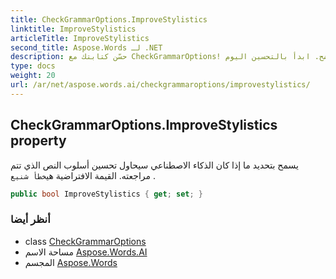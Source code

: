 ```yaml
---
title: CheckGrammarOptions.ImproveStylistics
linktitle: ImproveStylistics
articleTitle: ImproveStylistics
second_title: Aspose.Words لـ .NET
description: حسّن كتابتك مع CheckGrammarOptions! تتيح هذه الميزة للذكاء الاصطناعي تحسين أسلوب نصك لتواصل أوضح. ابدأ بالتحسين اليوم!
type: docs
weight: 20
url: /ar/net/aspose.words.ai/checkgrammaroptions/improvestylistics/
---
```

## CheckGrammarOptions.ImproveStylistics property

يسمح بتحديد ما إذا كان الذكاء الاصطناعي سيحاول تحسين أسلوب النص الذي تتم مراجعته. القيمة الافتراضية هي`خطأ شنيع` .

```csharp
public bool ImproveStylistics { get; set; }
```

### أنظر أيضا

* class [CheckGrammarOptions](../)
* مساحة الاسم [Aspose.Words.AI](../../../aspose.words.ai/)
* المجسم [Aspose.Words](../../../)
